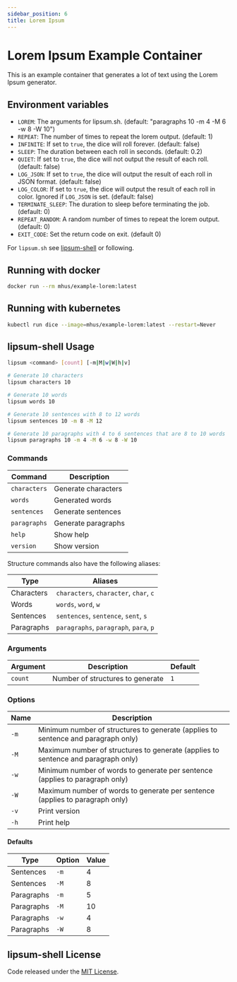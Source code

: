 ```yaml
---
sidebar_position: 6
title: Lorem Ipsum
---
```


# Lorem Ipsum Example Container

This is an example container that generates a lot of text using the Lorem Ipsum generator.

## Environment variables

- `LOREM`: The arguments for lipsum.sh. (default: "paragraphs 10 -m 4 -M 6 -w 8 -W 10")
- `REPEAT`: The number of times to repeat the lorem output. (default: 1)
- `INFINITE`: If set to `true`, the dice will roll forever. (default: false)
- `SLEEP`: The duration between each roll in seconds. (default: 0.2)
- `QUIET`: If set to `true`, the dice will not output the result of each roll. (default: false)
- `LOG_JSON`: If set to `true`, the dice will output the result of each roll in JSON format. (default: false)
- `LOG_COLOR`: If set to `true`, the dice will output the result of each roll in color. Ignored if `LOG_JSON` is set. (default: false)
- `TERMINATE_SLEEP`: The duration to sleep before terminating the job. (default: 0)
- `REPEAT_RANDOM`: A random number of times to repeat the lorem output. (default: 0)
- `EXIT_CODE`: Set the return code on exit. (default 0)

For `lipsum.sh` see [lipsum-shell](https://github.com/alexchantastic/lipsum-shell) or following.

## Running with docker

```bash
docker run --rm mhus/example-lorem:latest
```

## Running with kubernetes

```bash
kubectl run dice --image=mhus/example-lorem:latest --restart=Never
```

## lipsum-shell Usage

```sh
lipsum <command> [count] [-m|M|w|W|h|v]

# Generate 10 characters
lipsum characters 10

# Generate 10 words
lipsum words 10

# Generate 10 sentences with 8 to 12 words
lipsum sentences 10 -m 8 -M 12

# Generate 10 paragraphs with 4 to 6 sentences that are 8 to 10 words
lipsum paragraphs 10 -m 4 -M 6 -w 8 -W 10
```

### Commands

| Command | Description |
| --- | --- |
| `characters` | Generate characters |
| `words` | Generated words |
| `sentences` | Generate sentences |
| `paragraphs` | Generate paragraphs |
| `help` | Show help |
| `version` | Show version |

Structure commands also have the following aliases:

| Type | Aliases |
| --- | --- |
| Characters | `characters`, `character`, `char`, `c` |
| Words | `words`, `word`, `w` |
| Sentences | `sentences`, `sentence`, `sent`, `s` |
| Paragraphs | `paragraphs`, `paragraph`, `para`, `p` |

### Arguments

| Argument | Description | Default |
| --- | --- | --- |
| `count` | Number of structures to generate | `1` |

### Options

| Name | Description |
| --- | --- |
| `-m` | Minimum number of structures to generate (applies to sentence and paragraph only) |
| `-M` | Maximum number of structures to generate (applies to sentence and paragraph only) |
| `-w` | Minimum number of words to generate per sentence (applies to paragraph only) |
| `-W` | Maximum number of words to generate per sentence (applies to paragraph only) |
| `-v` | Print version |
| `-h` | Print help |

#### Defaults

| Type | Option | Value |
| --- | --- | --- |
| Sentences | `-m` | 4 |
| Sentences | `-M` | 8 |
| Paragraphs | `-m` | 5 |
| Paragraphs | `-M` | 10 |
| Paragraphs | `-w` | 4 |
| Paragraphs | `-W` | 8 |

## lipsum-shell License

Code released under the [MIT License](https://github.com/alexchantastic/lipsum-shell/blob/master/LICENSE).



